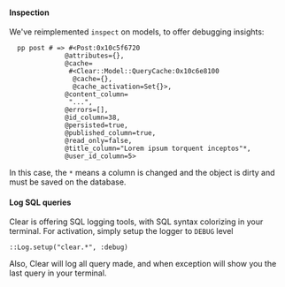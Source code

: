 #### Inspection

We've reimplemented `inspect` on models, to offer debugging insights:

```text
  pp post # => #<Post:0x10c5f6720
              @attributes={},
              @cache=
               #<Clear::Model::QueryCache:0x10c6e8100
                @cache={},
                @cache_activation=Set{}>,
              @content_column=
               "...",
              @errors=[],
              @id_column=38,
              @persisted=true,
              @published_column=true,
              @read_only=false,
              @title_column="Lorem ipsum torquent inceptos"*,
              @user_id_column=5>
```

In this case, the `*` means a column is changed and the object is dirty and must
be saved on the database.

#### Log SQL queries

Clear is offering SQL logging tools, with SQL syntax colorizing in your terminal.
For activation, simply setup the logger to `DEBUG` level

```
::Log.setup("clear.*", :debug)
```

Also, Clear will log all query made, and when exception will show you the last query
in your terminal.
